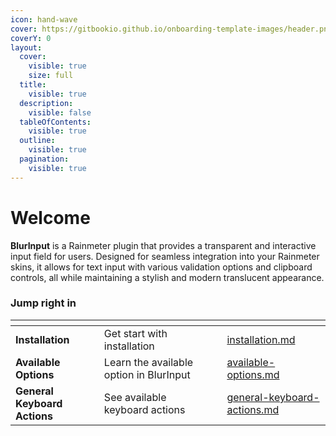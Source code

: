 ```yaml
---
icon: hand-wave
cover: https://gitbookio.github.io/onboarding-template-images/header.png
coverY: 0
layout:
  cover:
    visible: true
    size: full
  title:
    visible: true
  description:
    visible: false
  tableOfContents:
    visible: true
  outline:
    visible: true
  pagination:
    visible: true
---
```


# Welcome

**BlurInput** is a Rainmeter plugin that provides a transparent and interactive input field for users. Designed for seamless integration into your Rainmeter skins, it allows for text input with various validation options and clipboard controls, all while maintaining a stylish and modern translucent appearance.



### Jump right in

<table data-view="cards"><thead><tr><th></th><th></th><th data-hidden data-card-cover data-type="files"></th><th data-hidden></th><th data-hidden data-card-target data-type="content-ref"></th></tr></thead><tbody><tr><td><strong>Installation</strong></td><td>Get start with installation</td><td></td><td></td><td><a href="getting-started/installation.md">installation.md</a></td></tr><tr><td><strong>Available Options</strong></td><td>Learn the available option in BlurInput</td><td></td><td></td><td><a href="getting-started/available-options.md">available-options.md</a></td></tr><tr><td><strong>General Keyboard Actions</strong></td><td>See available keyboard actions</td><td></td><td></td><td><a href="getting-started/general-keyboard-actions.md">general-keyboard-actions.md</a></td></tr></tbody></table>
